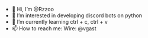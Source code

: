 - 👋 Hi, I’m @Rzzoo
- 👀 I’m interested in developing discord bots on python
- 🌱 I’m currently learning ctrl + c, ctrl + v
- 📫 How to reach me: Wire: @vgast

<!---
Rzzoo/Rzzoo is a ✨ special ✨ repository because its `README.md` (this file) appears on your GitHub profile.
You can click the Preview link to take a look at your changes.
--->
